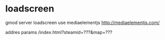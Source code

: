 # loadscreen
gmod server loadscreen
use
mediaelementjs  http://mediaelementjs.com/

addres params
/index.html?steamid=???&map=???
